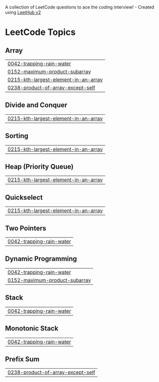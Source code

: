 A collection of LeetCode questions to ace the coding interview! - Created using [LeetHub v2](https://github.com/arunbhardwaj/LeetHub-2.0)
<!---LeetCode Topics Start-->
# LeetCode Topics
## Array
|  |
| ------- |
| [0042-trapping-rain-water](https://github.com/Sanyam302/DSA_apnacollege-sheet-Array/tree/master/0042-trapping-rain-water) |
| [0152-maximum-product-subarray](https://github.com/Sanyam302/DSA_apnacollege-sheet-Array/tree/master/0152-maximum-product-subarray) |
| [0215-kth-largest-element-in-an-array](https://github.com/Sanyam302/DSA_apnacollege-sheet-Array/tree/master/0215-kth-largest-element-in-an-array) |
| [0238-product-of-array-except-self](https://github.com/Sanyam302/DSA_apnacollege-sheet-Array/tree/master/0238-product-of-array-except-self) |
## Divide and Conquer
|  |
| ------- |
| [0215-kth-largest-element-in-an-array](https://github.com/Sanyam302/DSA_apnacollege-sheet-Array/tree/master/0215-kth-largest-element-in-an-array) |
## Sorting
|  |
| ------- |
| [0215-kth-largest-element-in-an-array](https://github.com/Sanyam302/DSA_apnacollege-sheet-Array/tree/master/0215-kth-largest-element-in-an-array) |
## Heap (Priority Queue)
|  |
| ------- |
| [0215-kth-largest-element-in-an-array](https://github.com/Sanyam302/DSA_apnacollege-sheet-Array/tree/master/0215-kth-largest-element-in-an-array) |
## Quickselect
|  |
| ------- |
| [0215-kth-largest-element-in-an-array](https://github.com/Sanyam302/DSA_apnacollege-sheet-Array/tree/master/0215-kth-largest-element-in-an-array) |
## Two Pointers
|  |
| ------- |
| [0042-trapping-rain-water](https://github.com/Sanyam302/DSA_apnacollege-sheet-Array/tree/master/0042-trapping-rain-water) |
## Dynamic Programming
|  |
| ------- |
| [0042-trapping-rain-water](https://github.com/Sanyam302/DSA_apnacollege-sheet-Array/tree/master/0042-trapping-rain-water) |
| [0152-maximum-product-subarray](https://github.com/Sanyam302/DSA_apnacollege-sheet-Array/tree/master/0152-maximum-product-subarray) |
## Stack
|  |
| ------- |
| [0042-trapping-rain-water](https://github.com/Sanyam302/DSA_apnacollege-sheet-Array/tree/master/0042-trapping-rain-water) |
## Monotonic Stack
|  |
| ------- |
| [0042-trapping-rain-water](https://github.com/Sanyam302/DSA_apnacollege-sheet-Array/tree/master/0042-trapping-rain-water) |
## Prefix Sum
|  |
| ------- |
| [0238-product-of-array-except-self](https://github.com/Sanyam302/DSA_apnacollege-sheet-Array/tree/master/0238-product-of-array-except-self) |
<!---LeetCode Topics End-->